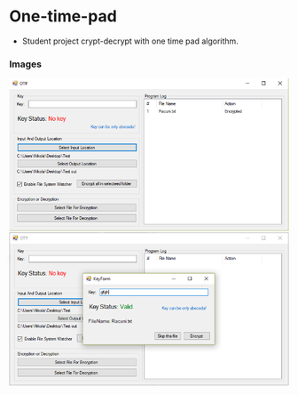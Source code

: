 # One-time-pad

- Student project crypt-decrypt with one time pad algorithm.

### Images
![alt tag](https://raw.githubusercontent.com/nikolan92/One-time-pad/master/Images/OTP2.png)
![alt tag](https://raw.githubusercontent.com/nikolan92/One-time-pad/master/Images/OTP1.png)
